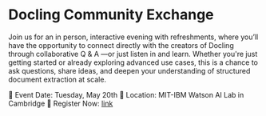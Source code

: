# Docling Community Exchange

Join us for an in person, interactive evening with refreshments, where you’ll have the opportunity to connect directly with the creators of Docling through collaborative Q & A —or just listen in and learn. Whether you're just getting started or already exploring advanced use cases, this is a chance to ask questions, share ideas, and deepen your understanding of structured document extraction at scale.


📅 Event Date: Tuesday, May 20th
📍 Location: MIT-IBM Watson AI Lab in Cambridge
🔗 Register Now: [link](https://www.meetup.com/big-data-developers-in-boston/events/307739085/)

